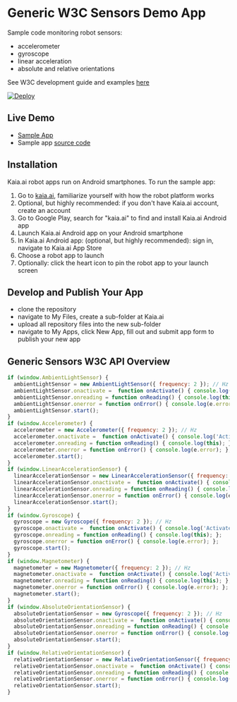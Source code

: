# Generic W3C Sensors Demo App
Sample code monitoring robot sensors:
- accelerometer
- gyroscope
- linear acceleration
- absolute and relative orientations

See W3C development guide and examples [here](https://developers.google.com/web/updates/2017/09/sensors-for-the-web)

[![Deploy](https://kaia.ai/assets/images/deploy.png)](https://kaia.ai/deploy)

## Live Demo
- [Sample App](https://kaia.ai/view-app/5bd6b40699b4d91400ea9f53)
- Sample app [source code](https://github.com/kaiaai/tree/master/sensors-generic)

## Installation
Kaia.ai robot apps run on Android smartphones. To run the sample app:
1. Go to [kaia.ai](https://kaia.ai/), familiarize yourself with how the robot platform works
2. Optional, but highly recommended: if you don't have Kaia.ai account, create an account
3. Go to Google Play, search for "kaia.ai" to find and install Kaia.ai Android app
4. Launch Kaia.ai Android app on your Android smartphone
5. In Kaia.ai Android app: (optional, but highly recommended): sign in, navigate to Kaia.ai App Store
6. Choose a robot app to launch
7. Optionally: click the heart icon to pin the robot app to your launch screen 

## Develop and Publish Your App
- clone the repository
- navigate to My Files, create a sub-folder at Kaia.ai
- upload all repository files into the new sub-folder
- navigate to My Apps, click New App, fill out and submit app form to publish your new app

## Generic Sensors W3C API Overview
```js
if (window.AmbientLightSensor) {
  ambientLightSensor = new AmbientLightSensor({ frequency: 2 }); // Hz
  ambientLightSensor.onactivate =  function onActivate() { console.log('Activated'); };
  ambientLightSensor.onreading = function onReading() { console.log(this); };
  ambientLightSensor.onerror = function onError() { console.log(e.error); };
  ambientLightSensor.start();
}
if (window.Accelerometer) {
  accelerometer = new Accelerometer({ frequency: 2 }); // Hz
  accelerometer.onactivate =  function onActivate() { console.log('Activated'); };
  accelerometer.onreading = function onReading() { console.log(this); };
  accelerometer.onerror = function onError() { console.log(e.error); };
  accelerometer.start();
}
if (window.LinearAccelerationSensor) {
  linearAccelerationSensor = new LinearAccelerationSensor({ frequency: 2 }); // Hz
  linearAccelerationSensor.onactivate =  function onActivate() { console.log('Activated'); };
  linearAccelerationSensor.onreading = function onReading() { console.log(this); };
  linearAccelerationSensor.onerror = function onError() { console.log(e.error); };
  linearAccelerationSensor.start();
}
if (window.Gyroscope) {
  gyroscope = new Gyroscope({ frequency: 2 }); // Hz
  gyroscope.onactivate =  function onActivate() { console.log('Activated'); };
  gyroscope.onreading = function onReading() { console.log(this); };
  gyroscope.onerror = function onError() { console.log(e.error); };
  gyroscope.start();
}
if (window.Magnetometer) {
  magnetometer = new Magnetometer({ frequency: 2 }); // Hz
  magnetometer.onactivate =  function onActivate() { console.log('Activated'); };
  magnetometer.onreading = function onReading() { console.log(this); };
  magnetometer.onerror = function onError() { console.log(e.error); };
  magnetometer.start();
}
if (window.AbsoluteOrientationSensor) {
  absoluteOrientationSensor = new Gyroscope({ frequency: 2 }); // Hz
  absoluteOrientationSensor.onactivate =  function onActivate() { console.log('Activated'); };
  absoluteOrientationSensor.onreading = function onReading() { console.log(this); };
  absoluteOrientationSensor.onerror = function onError() { console.log(e.error); };
  absoluteOrientationSensor.start();
}
if (window.RelativeOrientationSensor) {
  relativeOrientationSensor = new RelativeOrientationSensor({ frequency: 2 }); // Hz
  relativeOrientationSensor.onactivate =  function onActivate() { console.log('Activated'); };
  relativeOrientationSensor.onreading = function onReading() { console.log(this); };
  relativeOrientationSensor.onerror = function onError() { console.log(e.error); };
  relativeOrientationSensor.start();
}
````
